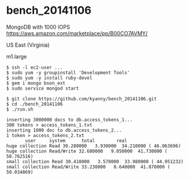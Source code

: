 bench_20141106
==============

MongoDB with 1000 IOPS
https://aws.amazon.com/marketplace/pp/B00CO7AVMY/

US East (Virginia)

m1.large

```
$ ssh -l ec2-user ...
$ sudo yum -y groupinstall 'Development Tools'
$ sudo yum -y install ruby-devel
$ gem i mongo bson_ext
$ sudo service mongod start

$ git clone https://github.com/kyanny/bench_20141106.git
$ cd ./bench_20141106
$ ./run.sh

inserting 3000000 docs to db.access_tokens_1...
300 tokens > access_tokens_1.txt
inserting 1000 doc to db.access_tokens_2...
1 token > access_tokens_2.txt
       user     system      total        real
huge collection Read 30.280000   3.930000  34.210000 ( 46.063696)
huge collection Read/Write 32.680000   9.050000  41.730000 ( 50.762516)
small collection Read 30.410000   3.570000  33.980000 ( 44.951232)
small collection Read/Write 33.230000   8.640000  41.870000 ( 50.034869)
```
